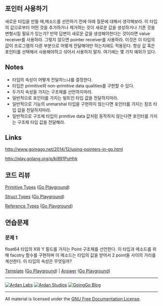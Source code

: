 ## 포인터 사용하기

새로운 타입을 만들 때,메소드를 선언하기 전에 아래 질문에 대해서 생각해보라. 이 타입의 값으로부터 어떤 것을 추가하거나 제거하는 것이 새로운 값을 생성하거나 기존 것을 변형시킬 필요가 있는가? 만약 답변이 새로운 값을 생성해야한다는 것이라면 value receiver를 사용하라. 그렇지 않으면 pointer receiver를 사용하라. 이것은 이 타입의 값이 프로그램의 다른 부분으로 어떻게 전달해야만 하는지에도 적용된다. 항상 값 혹은 포인터를 선택해서 사용해야하고 섞어서 사용하지 말자. 여기에는 몇 가지 예외가 있다.

## Notes

* 타입의 속성이 어떻게 전달하느냐를 결정한다.
* 타입은 primitive와 non-primitive data qualities를 구현할 수 있다.
* 두가지 속성을 가지는 구조체를 선언하지마라.
* 일반적으로 포인터를 가지는 빌트인 타입 값을 전달하지마라.
* 일반적으로 기능의 unmarshal 타입을 구현하지 않는다면 포인터를 가지는 참조 타입 값을 전달하지마라.
* 일반적으로 구조체 타입이 prmitive data 값처럼 동작하지 않는다면 포인터를 가지는 구조체 타입 값을 전달해라.

## Links

http://www.goinggo.net/2014/12/using-pointers-in-go.html

http://play.golang.org/p/ki991PuHhk

## 코드 리뷰

[Primitive Types](example1/example1.go) ([Go Playground](https://play.golang.org/p/H5HRoElN6q))

[Struct Types](example2/example2.go) ([Go Playground](https://play.golang.org/p/xD6PCx--GG))

[Reference Types](example3/example3.go) ([Go Playground](https://play.golang.org/p/E-Bb5cRuyz))

## 연습문제

### 문제 1

float64 타입의 X와 Y 필드를 가지는 Point 구조체를 선언한다. 이 타입과 메소드를 위해 facotry 함수를 구현하며 이 메소드는 타입의 값을 받어서 2 point들 사이의 거리를 계산한다. 이 타입의 속성은 무엇일까?

[Template](exercises/template1/template1.go) ([Go Playground](https://play.golang.org/p/9_MSdcdlNQ)) | 
[Answer](exercises/exercise1/exercise1.go) ([Go Playground](https://play.golang.org/p/5KL4HipSJ-))

___
[![Ardan Labs](../00-slides/images/ggt_logo.png)](http://www.ardanlabs.com)
[![Ardan Studios](../00-slides/images/ardan_logo.png)](http://www.ardanstudios.com)
[![GoingGo Blog](../00-slides/images/ggb_logo.png)](http://www.goinggo.net)
___
All material is licensed under the [GNU Free Documentation License](https://github.com/ArdanStudios/gotraining/blob/master/LICENSE).
